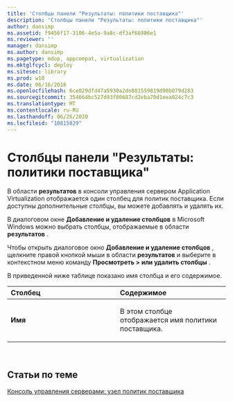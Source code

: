 ```yaml
---
title: 'Столбцы панели "Результаты: политики поставщика"'
description: 'Столбцы панели "Результаты: политики поставщика"'
author: dansimp
ms.assetid: f9456f17-3106-4e5a-9a8c-df3af66986e1
ms.reviewer: ''
manager: dansimp
ms.author: dansimp
ms.pagetype: mdop, appcompat, virtualization
ms.mktglfcycl: deploy
ms.sitesec: library
ms.prod: w10
ms.date: 06/16/2016
ms.openlocfilehash: 6ce029dfd47a5930a2de881559819d90b079d283
ms.sourcegitcommit: 354664bc527d93f80687cd2eba70d1eea024c7c3
ms.translationtype: MT
ms.contentlocale: ru-RU
ms.lasthandoff: 06/26/2020
ms.locfileid: "10815829"
---
```

# Столбцы панели "Результаты: политики поставщика"


В области **результатов** в консоли управления сервером Application Virtualization отображается один столбец для политик поставщика. Если доступны дополнительные столбцы, вы можете добавлять и удалять их.

В диалоговом окне **Добавление и удаление столбцов** в Microsoft Windows можно выбрать столбцы, отображаемые в области **результатов** .

Чтобы открыть диалоговое окно **Добавление и удаление столбцов** , щелкните правой кнопкой мыши в области **результатов** и выберите в контекстном меню команду **Просмотреть &gt; или удалить столбцы** .

В приведенной ниже таблице показано имя столбца и его содержимое.

<table>
<colgroup>
<col width="50%" />
<col width="50%" />
</colgroup>
<thead>
<tr class="header">
<th align="left">Столбец</th>
<th align="left">Содержимое</th>
</tr>
</thead>
<tbody>
<tr class="odd">
<td align="left"><p><strong>Имя</strong></p></td>
<td align="left"><p>В этом столбце отображается имя политики поставщика.</p></td>
</tr>
</tbody>
</table>

 

## Статьи по теме


[Консоль управления серверами: узел политик поставщика](server-management-console-provider-policies-node.md)

 

 





